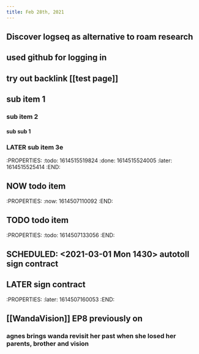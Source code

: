 ```yaml
---
title: Feb 28th, 2021
---
```


## Discover logseq as alternative to roam research
## used github for logging in
## try out backlink [[test page]]
## sub item 1
### sub item 2
#### sub sub 1
### LATER sub item 3e
:PROPERTIES:
:todo: 1614515519824
:done: 1614515524005
:later: 1614515525414
:END:
## NOW todo item
:PROPERTIES:
:now: 1614507110092
:END:
## TODO todo item
:PROPERTIES:
:todo: 1614507133056
:END:
## SCHEDULED: <2021-03-01 Mon 1430> autotoll sign contract
## LATER sign contract
:PROPERTIES:
:later: 1614507160053
:END:
## [[WandaVision]] EP8 previously on
### agnes brings wanda revisit her past when she losed her parents, brother and vision
